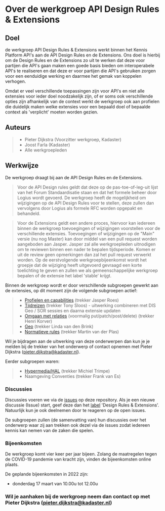 # Over de werkgroep API Design Rules & Extensions

## Doel
de werkgroep API Design Rules & Extensions werkt binnen het Kennis Platform API's aan de API Design Rules en de Extensions. Ons doel is hierbij om de Design Rules en de Extensions zo uit te werken dat deze voor partijen die API's gaan maken een goede basis bieden om interoperabele API's te realiseren en dat deze er voor partijen die API's gebruiken zorgen voor een eenduidige werking en daarmee het gemak van koppelen verhogen.

Omdat er veel verschillende toepassingen zijn voor API's en niet alle extensies voor ieder doel noodzakelijk zijn, of er soms ook verschillende opties zijn afhankelijk van de context werkt de werkgroep ook aan profielen die duidelijk maken welke extensies voor een bepaald doel of bepaalde context als 'verplicht' moeten worden gezien.

## Auteurs
> - Pieter Dijkstra (Voorzitter werkgroep, Kadaster)
> - Joost Farla (Kadaster)
> - Alle werkgroepleden

## Werkwijze

De werkgroep draagt bij aan de API Design Rules en de Extensions.
> Voor de API Design rules geldt dat deze op de pas-toe-of-leg-uit lijst van het Forum Standaardisatie staan en dat het formele beheer door Logius wordt gevoerd. De werkgroep heeft de mogelijkheid om wijzigingen op de API Design Rules voor te stellen, deze zullen dan vervolgens door Logius als formele RFC worden opgepakt en behandeld.

> Voor de Extensions geldt een andere proces, hiervoor kan iedereen binnen de werkgroep toevoegingen of wijzigingen voorstellen voor de verschillende extensies. Toevoegingen of wijzigingen op de "Main" versie (nu nog Master) kan door middel van een pull request worden aangeboden aan Jasper. Jasper zal alle werkgroepleden uitnodigen om te reviewen binnen een nader te bepalen tijdsperiode. Komen er uit de review geen opmerkingen dan zal het pull request verwerkt worden. Op de eerstvolgende werkgroepbijeenkomst wordt het groepje dat de wijziging heeft uitgevoerd gevraagd een korte toelichting te geven en zullen we als gemeenschappelijke werkgroep bepalen of de extensie het label 'stable' krijgt.

Binnen de werkgroep wordt er door verschillende subgroepen gewerkt aan de extensies, op dit moment zijn de volgende subgroepen actief:
> - [Profielen en capabilities](profielen.md) (trekker Jasper Roes)
> - [Tijdreizen](tijdreizen.md) (trekker Tony Sloos) - uitwerking combineren met DIS Geo / SOR sessies en daarna extensie updaten
> - [Omgaan met relaties](relaties.md) (voormalig put/patch/post/delete) (trekker Henri Korver)
> - [Geo](geo.md) (trekker Linda van den Brink)
> - [Normatieve rules](https://github.com/Logius-standaarden/API-Design-Rules#readme) (trekker Martin van der Plas)

Wil je bijdragen aan de uitwerking van deze onderwerpen dan kun je je melden bij de trekker van het onderwerp of contact opnemen met Pieter Dijkstra (pieter.dijkstra@kadaster.nl).

Eerder subgroepen waren:
> - [Hypermedia/HAL](hypermedia.md) (trekker Michiel Trimpe)
> - Naamgeving Conventies (trekker Frank van Es)

### Discussies

Discussies voeren we via de [issues](https://github.com/Geonovum/KP-APIs/issues) op deze repository. Als je een nieuwe discussie (Issue) start, geef deze dan het [label](https://github.com/Geonovum/KP-APIs/labels) 'Design Rules & Extensions'. Natuurlijk kun je ook deelnemen door te reageren op de open issues.

De subgroepen zullen (de samenvatting van) hun discussies over het onderwerp waar zij aan trekken ook dezel via de issues zodat iedereen kennis kan nemen van de zaken die spelen.

### Bijeenkomsten

De werkgroep komt vier keer per jaar bijeen. Zolang de maatregelen tegen de COVID-19 pandemie van kracht zijn, vinden de bijeenkomsten online plaats.

De geplande bijeenkomsten in 2022 zijn:
- donderdag 17 maart van 10.00u tot 12.00u

### Wil je aanhaken bij de werkgroep neem dan contact op met Pieter Dijkstra (pieter.dijkstra@kadaster.nl)
